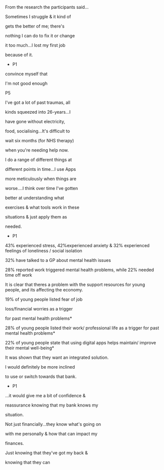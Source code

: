 From the research the participants said…

 

Sometimes I struggle & it kind of

gets the better of me; there's

nothing I can do to fix it or change

it too much...I lost my first job

because of it.

- P1

 

convince myself that

I'm not good enough

 

P5

 

I've got a lot of past traumas, all

kinds squeezed into 26-years...I

have gone without electricity,

food, socialising...It's difficult to

wait six months (for NHS therapy)

when you're needing help now.

 

I do a range of different things at

different points in time...I use Apps

more meticulously when things are

worse....I think over time I've gotten

better at understanding what

exercises & what tools work in these

situations & just apply them as

needed.

- P1

 

 

43% experienced stress, 42%experienced anxiety & 32% experienced feelings of loneliness / social isolation

32% have talked to a GP about mental health issues

28% reported work triggered mental health problems, while 22% needed time off work

 

It is clear that theres a problem with the support resources for young people, and its affecting the economy.

 

19% of young people listed fear of job

loss/financial worries as a trigger

for past mental health problems*

 

28% of young people listed their work/ professional life as a trigger for past mental health problems*

 

22% of young people state that using digital apps helps maintain/ improve their mental well-being*

 

It was shown that they want an integrated solution.

 

I would definitely be more inclined

to use or switch towards that bank.

- P1

...it would give me a bit of confidence &

reassurance knowing that my bank knows my

situation.

Not just financially...they know what's going on

with me personally & how that can impact my

finances.

Just knowing that they've got my back &

knowing that they can

 